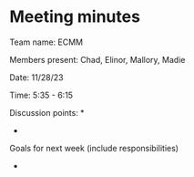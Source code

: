 # Meeting minutes

Team name: ECMM

Members present: Chad, Elinor, Mallory, Madie

Date: 11/28/23

Time: 5:35 - 6:15

Discussion points: 
*

* 

Goals for next week (include responsibilities)

* 

